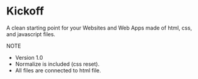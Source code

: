 # Kickoff

A clean starting point for your Websites and Web Apps made of html, css, and javascript files.


NOTE
- Version 1.0
- Normalize is included (css reset).
- All files are connected to html file.
